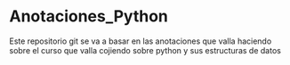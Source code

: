 # Anotaciones_Python
Este repositorio git se va a basar en las anotaciones que valla haciendo sobre el curso que valla cojiendo sobre python y sus estructuras de datos
